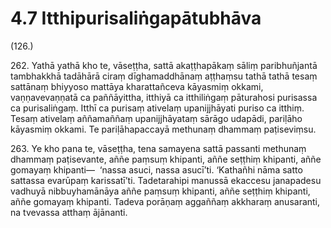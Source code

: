 # 4.7 Itthipurisaliṅgapātubhāva

(126.)

262\. Yathā yathā kho te, vāseṭṭha, sattā akaṭṭhapākaṃ sāliṃ paribhuñjantā tambhakkhā tadāhārā ciraṃ dīghamaddhānaṃ aṭṭhaṃsu tathā tathā tesaṃ sattānaṃ bhiyyoso mattāya kharattañceva kāyasmiṃ okkami, vaṇṇavevaṇṇatā ca paññāyittha, itthiyā ca itthiliṅgaṃ pāturahosi purisassa ca purisaliṅgaṃ. Itthī ca purisaṃ ativelaṃ upanijjhāyati puriso ca itthiṃ. Tesaṃ ativelaṃ aññamaññaṃ upanijjhāyataṃ sārāgo udapādi, pariḷāho kāyasmiṃ okkami. Te pariḷāhapaccayā methunaṃ dhammaṃ paṭiseviṃsu.

263\. Ye kho pana te, vāseṭṭha, tena samayena sattā passanti methunaṃ dhammaṃ paṭisevante, aññe paṃsuṃ khipanti, aññe seṭṭhiṃ khipanti, aññe gomayaṃ khipanti—  ‘nassa asuci, nassa asucī’ti. ‘Kathañhi nāma satto sattassa evarūpaṃ karissatī’ti. Tadetarahipi manussā ekaccesu janapadesu vadhuyā nibbuyhamānāya aññe paṃsuṃ khipanti, aññe seṭṭhiṃ khipanti, aññe gomayaṃ khipanti. Tadeva porāṇaṃ aggaññaṃ akkharaṃ anusaranti, na tvevassa atthaṃ ājānanti.
